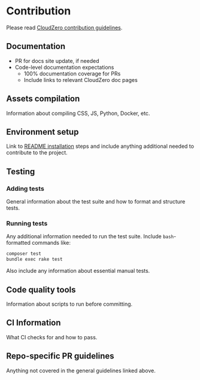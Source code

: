 # Contribution

Please read [CloudZero contribution guidelines](https://github.com/cloudzero/open-source-template/blob/master/GENERAL-CONTRIBUTING.md).

## Documentation

- PR for docs site update, if needed
- Code-level documentation expectations
	- 100% documentation coverage for PRs
	- Include links to relevant CloudZero doc pages

## Assets compilation

Information about compiling CSS, JS, Python, Docker, etc.

## Environment setup

Link to [README installation](README.md#installation) steps and include anything additional needed to contribute to the project.

## Testing


### Adding tests

General information about the test suite and how to format and structure tests.

### Running tests

Any additional information needed to run the test suite. Include `bash`-formatted commands like:

```bash
composer test
bundle exec rake test
```

Also include any information about essential manual tests.

## Code quality tools

Information about scripts to run before committing.

## CI Information

What CI checks for and how to pass.

## Repo-specific PR guidelines

Anything not covered in the general guidelines linked above.